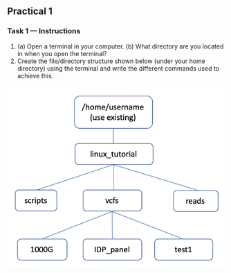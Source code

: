 ## Practical 1

### Task 1 — Instructions
1.  (a) Open a terminal in your computer. (b) What directory are you located in when you open the terminal?
2.  Create the file/directory structure shown below (under your home directory) using the terminal and write the different commands used to achieve this. 

###### ![linux-and-R-intro](../general/file_structure.png "file_structure")



